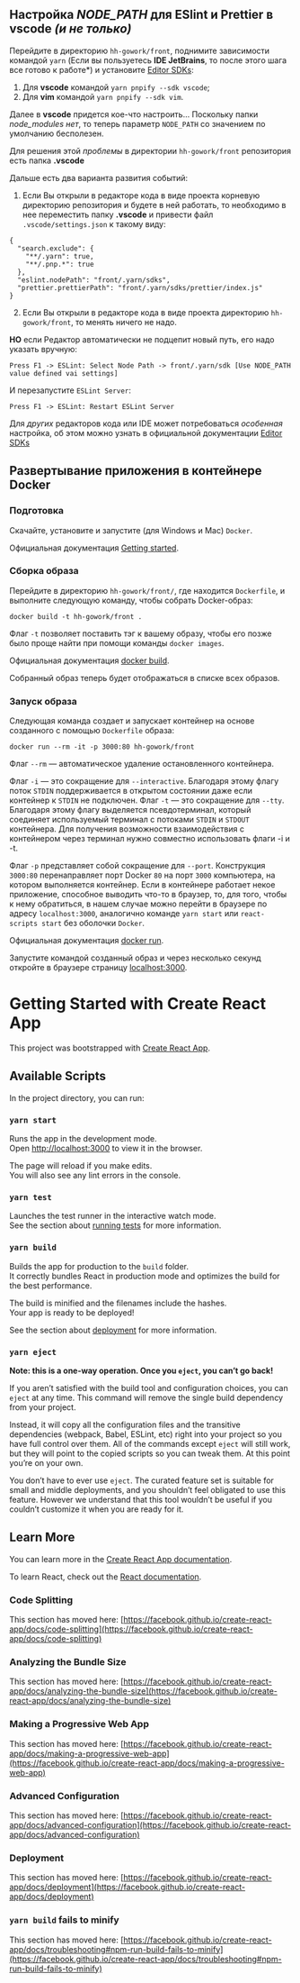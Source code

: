 ## Настройка _NODE_PATH_ для ESlint и Prettier в vscode _(и не только)_

Перейдите в директорию `hh-gowork/front`, поднимите зависимости командой `yarn`
(Если вы пользуетесь **IDE JetBrains**, то после этого шага все готово к работе\*)
и установите [Editor SDKs](https://yarnpkg.com/getting-started/editor-sdks):

1. Для **vscode** командой `yarn pnpify --sdk vscode`;
2. Для **vim** командой `yarn pnpify --sdk vim`.

Далее в **vscode** придется кое-что настроить...
Поскольку папки _node_modules_ _нет_, то теперь параметр `NODE_PATH` со значением по умолчанию бесполезен.

Для решения этой _проблемы_ в директории `hh-gowork/front` репозитория есть папка **.vscode**

Дальше есть два варианта развития событий:

1. Если Вы открыли в редакторе кода в виде проекта корневую директорию репозитория и будете в ней работать,
   то необходимо в нее переместить папку **.vscode** и привести файл `.vscode/settings.json` к такому виду:

```
{
  "search.exclude": {
    "**/.yarn": true,
    "**/.pnp.*": true
  },
  "eslint.nodePath": "front/.yarn/sdks",
  "prettier.prettierPath": "front/.yarn/sdks/prettier/index.js"
}
```

2. Если Вы открыли в редакторе кода в виде проекта директорию `hh-gowork/front`, то менять ничего не надо.

**НО** если Редактор автоматически не подцепит новый путь, его надо указать вручную:

```
Press F1 -> ESLint: Select Node Path -> front/.yarn/sdk [Use NODE_PATH value defined vai settings]
```

И перезапустите `ESLint Server`:

```
Press F1 -> ESLint: Restart ESLint Server
```

Для _других_ редакторов кода или IDE может потребоваться _особенная_ настройка,
об этом можно узнать в официальной документации [Editor SDKs](https://yarnpkg.com/getting-started/editor-sdks)

## Развертывание приложения в контейнере Docker

### Подготовка

Скачайте, установите и запустите (для Windows и Mac) `Docker`.

Официальная документация [Getting started](https://docs.docker.com/get-started/).

### Сборка образа

Перейдите в директорию `hh-gowork/front/`, где находится `Dockerfile`, и выполните следующую команду, чтобы собрать Docker-образ:

```
docker build -t hh-gowork/front .
```

Флаг `-t` позволяет поставить тэг к вашему образу, чтобы его позже было проще найти при помощи команды `docker images`.

Официальная документация [docker build](https://docs.docker.com/engine/reference/commandline/build/).

Собранный образ теперь будет отображаться в списке всех образов.

### Запуск образа

Следующая команда создает и запускает контейнер на основе созданного с помощью `Dockerfile` образа:

```
docker run --rm -it -p 3000:80 hh-gowork/front
```

Флаг `--rm` — автоматическое удаление остановленного контейнера.

Флаг `-i` — это сокращение для `--interactive`. Благодаря этому флагу поток `STDIN` поддерживается в открытом состоянии даже если контейнер к `STDIN` не подключен.
Флаг `-t` — это сокращение для `--tty`. Благодаря этому флагу выделяется псевдотерминал, который соединяет используемый терминал с потоками `STDIN` и `STDOUT` контейнера.
Для получения возможности взаимодействия с контейнером через терминал нужно совместно использовать флаги -i и -t.

Флаг `-p` представляет собой сокращение для `--port`. Конструкция `3000:80` перенаправляет порт Docker `80` на порт `3000` компьютера, на котором выполняется контейнер. Если в контейнере работает некое приложение, способное выводить что-то в браузер, то, для того, чтобы к нему обратиться, в нашем случае можно перейти в браузере по адресу `localhost:3000`, аналогично команде `yarn start` или `react-scripts start` без оболочки `Docker`.

Официальная документация [docker run](https://docs.docker.com/engine/reference/commandline/run/).

Запустите командой созданный образ и через несколько секунд откройте в браузере страницу [localhost:3000](http://localhost:3000/).

# Getting Started with Create React App

This project was bootstrapped with [Create React App](https://github.com/facebook/create-react-app).

## Available Scripts

In the project directory, you can run:

### `yarn start`

Runs the app in the development mode.\
Open [http://localhost:3000](http://localhost:3000) to view it in the browser.

The page will reload if you make edits.\
You will also see any lint errors in the console.

### `yarn test`

Launches the test runner in the interactive watch mode.\
See the section about [running tests](https://facebook.github.io/create-react-app/docs/running-tests) for more information.

### `yarn build`

Builds the app for production to the `build` folder.\
It correctly bundles React in production mode and optimizes the build for the best performance.

The build is minified and the filenames include the hashes.\
Your app is ready to be deployed!

See the section about [deployment](https://facebook.github.io/create-react-app/docs/deployment) for more information.

### `yarn eject`

**Note: this is a one-way operation. Once you `eject`, you can’t go back!**

If you aren’t satisfied with the build tool and configuration choices, you can `eject` at any time. This command will remove the single build dependency from your project.

Instead, it will copy all the configuration files and the transitive dependencies (webpack, Babel, ESLint, etc) right into your project so you have full control over them. All of the commands except `eject` will still work, but they will point to the copied scripts so you can tweak them. At this point you’re on your own.

You don’t have to ever use `eject`. The curated feature set is suitable for small and middle deployments, and you shouldn’t feel obligated to use this feature. However we understand that this tool wouldn’t be useful if you couldn’t customize it when you are ready for it.

## Learn More

You can learn more in the [Create React App documentation](https://facebook.github.io/create-react-app/docs/getting-started).

To learn React, check out the [React documentation](https://reactjs.org/).

### Code Splitting

This section has moved here: [https://facebook.github.io/create-react-app/docs/code-splitting](https://facebook.github.io/create-react-app/docs/code-splitting)

### Analyzing the Bundle Size

This section has moved here: [https://facebook.github.io/create-react-app/docs/analyzing-the-bundle-size](https://facebook.github.io/create-react-app/docs/analyzing-the-bundle-size)

### Making a Progressive Web App

This section has moved here: [https://facebook.github.io/create-react-app/docs/making-a-progressive-web-app](https://facebook.github.io/create-react-app/docs/making-a-progressive-web-app)

### Advanced Configuration

This section has moved here: [https://facebook.github.io/create-react-app/docs/advanced-configuration](https://facebook.github.io/create-react-app/docs/advanced-configuration)

### Deployment

This section has moved here: [https://facebook.github.io/create-react-app/docs/deployment](https://facebook.github.io/create-react-app/docs/deployment)

### `yarn build` fails to minify

This section has moved here: [https://facebook.github.io/create-react-app/docs/troubleshooting#npm-run-build-fails-to-minify](https://facebook.github.io/create-react-app/docs/troubleshooting#npm-run-build-fails-to-minify)
